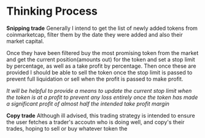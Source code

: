 # Thinking Process

**Snipping trade**
Generally I intend to get the list of newly added tokens from coinmarketcap, filter them by the date they were added and also their market capital.

Once they have been filtered buy the most promising token from the market and get the current position(amounts out) for the token and set a stop limit by percentage, as well as a take profit by percentage. Then once these are provided I should be able to sell the token once the stop limit is passed to prevent full liquidation or sell when the profit is passed to make profit.

*It will be helpful to provide a means to update the current stop limit when the token is at a profit to prevent any loss entirely once the token has made a significant profit of almost half the intended take profit margin*

**Copy trade**
Although ill advised, this trading strategy is intended to ensure the user fetches a trader's accoutn who is doing well, and copy's their trades, hoping to sell or buy whatever token the 
